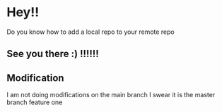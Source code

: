 # Hey!! 

Do you know how to add a local repo to your remote repo
## See you there :) !!!!!!
## Modification
I am not doing modifications on the main branch I swear it is the master branch feature one  
